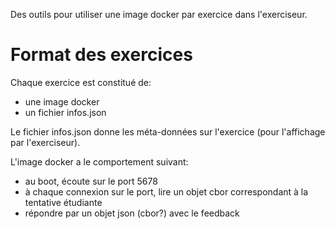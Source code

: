 Des outils pour utiliser une image docker par exercice dans l'exerciseur.

Format des exercices
====

Chaque exercice est constitué de:

* une image docker
* un fichier infos.json
	
Le fichier infos.json donne les méta-données sur l'exercice (pour l'affichage par l'exerciseur).

L'image docker a le comportement suivant:

* au boot, écoute sur le port 5678
* à chaque connexion sur le port, lire un objet cbor correspondant à la tentative étudiante
* répondre par un objet json (cbor?) avec le feedback
